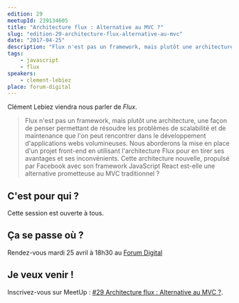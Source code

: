 ```yaml
---
edition: 29
meetupId: 239134605
title: "Architecture flux : Alternative au MVC ?"
slug: "edition-29-architecture-flux-alternative-au-mvc"
date: "2017-04-25"
description: "Flux n'est pas un framework, mais plutôt une architecture, une façon de penser permettant de résoudre les problèmes de scalabilité et de maintenance que l'on peut rencontrer dans le développement d'applications webs volumineuses."
tags:
    - javascript
    - flux
speakers:
    - clement-lebiez
place: forum-digital
---
```


Clément Lebiez viendra nous parler de _Flux_.

> Flux n'est pas un framework, mais plutôt une architecture, une façon de penser permettant de
> résoudre les problèmes de scalabilité et de maintenance que l'on peut rencontrer dans le
> développement d'applications webs volumineuses. Nous aborderons la mise en place d'un projet
> front-end en utilisant l'architecture Flux pour en tirer ses avantages et ses inconvénients. Cette
> architecture nouvelle, propulsé par Facebook avec son framework JavaScript React est-elle une
> alternative prometteuse au MVC traditionnel ?

<!-- more -->

## C'est pour qui ?

Cette session est ouverte à tous.

## Ça se passe où ?

Rendez-vous mardi 25 avril à 18h30 au
[Forum Digital](http://forum-digital.fr/fr/acces-et-localisation-du-forum-digital-de-caen-colombelles.-gc16.html)

## Je veux venir !

Inscrivez-vous sur MeetUp :
[#29 Architecture flux : Alternative au MVC ?](https://www.meetup.com/CaenCamp/events/239134605/).
